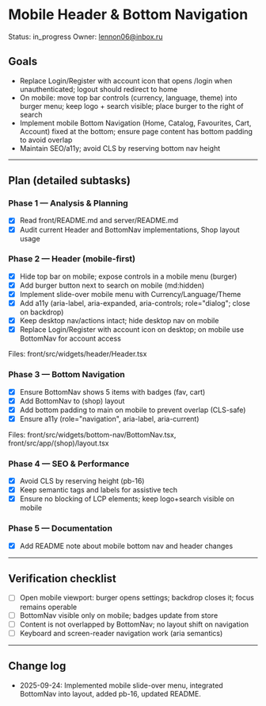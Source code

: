 # Mobile Header & Bottom Navigation

Status: in_progress
Owner: lennon06@inbox.ru

## Goals
- Replace Login/Register with account icon that opens /login when unauthenticated; logout should redirect to home
- On mobile: move top bar controls (currency, language, theme) into burger menu; keep logo + search visible; place burger to the right of search
- Implement mobile Bottom Navigation (Home, Catalog, Favourites, Cart, Account) fixed at the bottom; ensure page content has bottom padding to avoid overlap
- Maintain SEO/a11y; avoid CLS by reserving bottom nav height

---

## Plan (detailed subtasks)

### Phase 1 — Analysis & Planning
- [x] Read front/README.md and server/README.md
- [x] Audit current Header and BottomNav implementations, Shop layout usage

### Phase 2 — Header (mobile-first)
- [x] Hide top bar on mobile; expose controls in a mobile menu (burger)
- [x] Add burger button next to search on mobile (md:hidden)
- [x] Implement slide-over mobile menu with Currency/Language/Theme
- [x] Add a11y (aria-label, aria-expanded, aria-controls; role="dialog"; close on backdrop)
- [x] Keep desktop nav/actions intact; hide desktop nav on mobile
- [x] Replace Login/Register with account icon on desktop; on mobile use BottomNav for account access

Files: front/src/widgets/header/Header.tsx

### Phase 3 — Bottom Navigation
- [x] Ensure BottomNav shows 5 items with badges (fav, cart)
- [x] Add BottomNav to (shop) layout
- [x] Add bottom padding to main on mobile to prevent overlap (CLS-safe)
- [x] Ensure a11y (role="navigation", aria-label, aria-current)

Files: front/src/widgets/bottom-nav/BottomNav.tsx, front/src/app/(shop)/layout.tsx

### Phase 4 — SEO & Performance
- [x] Avoid CLS by reserving height (pb-16)
- [x] Keep semantic tags and labels for assistive tech
- [x] Ensure no blocking of LCP elements; keep logo+search visible on mobile

### Phase 5 — Documentation
- [x] Add README note about mobile bottom nav and header changes

---

## Verification checklist
- [ ] Open mobile viewport: burger opens settings; backdrop closes it; focus remains operable
- [ ] BottomNav visible only on mobile; badges update from store
- [ ] Content is not overlapped by BottomNav; no layout shift on navigation
- [ ] Keyboard and screen-reader navigation work (aria semantics)

---

## Change log
- 2025-09-24: Implemented mobile slide-over menu, integrated BottomNav into layout, added pb-16, updated README.
